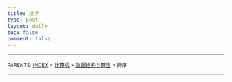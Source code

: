```yaml
---
title: 排序
type: post
layout: daily
toc: false
comment: false
---
```

---
<small>PARENTS: [INDEX](/gknows/wikimap) > [计算机](/gknows/计算机) > [数据结构与算法](/gknows/数据结构与算法) > 排序</small>

---
